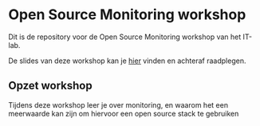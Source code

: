 # Open Source Monitoring workshop

Dit is de repository voor de Open Source Monitoring workshop van het IT-lab. 

De slides van deze workshop kan je [hier](https://hogent-it-lab.github.io/open-source-monitoring-workshop/slides) vinden en achteraf raadplegen.

## Opzet workshop

Tijdens deze workshop leer je over monitoring, en waarom het een meerwaarde kan zijn om hiervoor een open source stack te gebruiken
